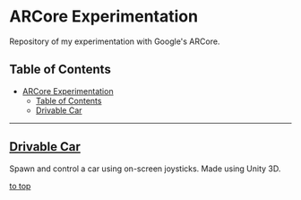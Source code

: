 # ARCore Experimentation
Repository of my experimentation with Google's ARCore.

## Table of Contents
- [ARCore Experimentation](#arcore-experimentation)
    - [Table of Contents](#table-of-contents)
    - [Drivable Car](#drivable-car)

-----

## [Drivable Car](drivable-car/README.md)

Spawn and control a car using on-screen joysticks. Made using Unity 3D.

[to top](#arcore-experimentation)